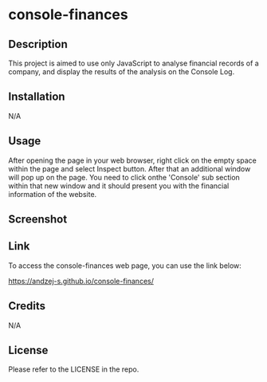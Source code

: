 # console-finances

## Description

This project is aimed to use only JavaScript to analyse financial records of a company, and display the results of the analysis on the Console Log.

## Installation

N/A

## Usage

After opening the page in your web browser, right click on the empty space within the page and select Inspect button. After that an additional window will pop up on the page. You need to click onthe 'Console' sub section within that new window and it should present you with the financial information of the website.

## Screenshot



## Link

To access the console-finances web page, you can use the link below:

https://andzej-s.github.io/console-finances/

## Credits

N/A

## License

Please refer to the LICENSE in the repo.